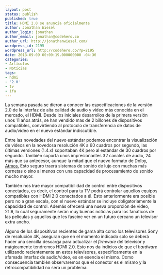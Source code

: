 ```yaml
---
layout: post
status: publish
published: true
title: HDMI 2.0 se anuncia oficialmente
author: Jonathan Wiesel
author_login: jonathan
author_email: jonathan@codehero.co
author_url: http://jonathanwiesel.com/
wordpress_id: 2195
wordpress_url: http://codehero.co/?p=2195
date: 2013-09-09 00:00:19.000000000 -04:30
categories:
- Artículos
- Notícias
tags:
- hdmi
- '2.0'
- tv
- ifa
---
```

<p>La semana pasada se dieron a conocer las especificaciones de la versión 2.0 de la interfaz de alta calidad de audio y video más conocida en el mercado, el HDMI. Desde los iniciales desarrollos de la primera versión unos 11 años atrás, se han vendido mas de 2 billones de dispositivos compatibles, convirtiendo al protocolo de transferencia de datos de audio/video en el nuevo estándar indiscutible.</p>

<p>Entre las novedades del nuevo estándar podemos encontrar la visualización de videos en la novedosa resolución 4K a 60 cuadros por segundo, las últimas versiones (1.4.x) soportaban 4K pero al estándar de 30 cuadros por segundo. También soporta unos impresionantes 32 canales de audio, 24 más que su antecesor, aunque la mitad que el nuevo formato de Dolby, <a href="http://www.digitaltrends.com/home-theater/ears-on-with-dolby-atmos-first-impressions-of-the-next-generation-of-surround-sound/">Atmos.</a> Esto seguro traerá sistemas de sonido de lujo con muchas más cornetas o sino al menos con una capacidad de procesamiento de sonido mucho mayor.</p>

<p>También nos trae mayor compatibilidad de control entre dispositivos conectados, es decir, el control para tu TV podrá controlar aquellos equipos compatibles con HDMI 2.0 conectados a él. Esto anteriormente era posible pero no a gran escala, con el nuevo estándar se incluye obligatoriamente la capacidad de control. Además ofrecerá una nueva proporción de video, 21:9, lo cual seguramente serán muy buenas noticias para los fanáticos de las películas y aquellos que les fascine ver en un futuro cercano un televisor extra ancho.</p>

<p>Alguno de los dispositivos recientes de gama alta como los televisores Sony de resolución 4K, aseguran que en el momento indicado solo se deberá hacer una sencilla descarga para actualizar el <em>firmware</em> del televisor y mágicamente tendremos HDMI 2.0. Esto nos da indicios de que el <em>hardware</em> utilizando recientemente en estos televisores, específicamente en la afamada interfaz de audio/video, es en esencia el mismo. Como consecuencia también observaremos que el conector es el mismo y la retrocompatibilidad no será un problema.</p>
